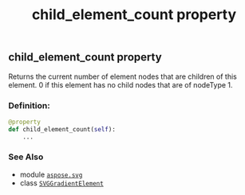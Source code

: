﻿---
title: child_element_count property
second_title: Aspose.SVG for Python via .NET API References
description: 
type: docs
weight: 600
url: /python-net/aspose.svg/svggradientelement/child_element_count/
is_root: false
---

## child_element_count property


Returns the current number of element nodes that are children of this element. 0 if this element has no child nodes that are of nodeType 1.
### Definition:
```python
@property
def child_element_count(self):
    ...
```

### See Also
* module [`aspose.svg`](../../)
* class [`SVGGradientElement`](/svg/python-net/aspose.svg/svggradientelement)
